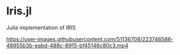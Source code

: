 # Iris.jl
Julia implementation of IRIS


https://user-images.githubusercontent.com/51136708/223746586-48955b3b-eabd-488c-8915-bf45146c80c3.mp4


